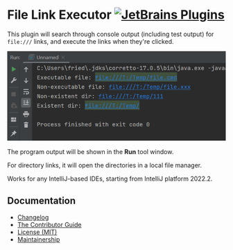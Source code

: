 File Link Executor [![JetBrains Plugins][badge-plugins]][plugin-repository]
==================

This plugin will search through console output (including test output) for `file:///` links, and execute the links when they're clicked.

![Run console screenshot][docs.screenshot]

The program output will be shown in the **Run** tool window.

For directory links, it will open the directories in a local file manager.

Works for any IntelliJ-based IDEs, starting from IntelliJ platform 2022.2.

Documentation
-------------

- [Changelog][docs.changelog]
- [The Contributor Guide][docs.contributing]
- [License (MIT)][docs.license]
- [Maintainership][docs.maintainership]

[badge-plugins]: https://img.shields.io/jetbrains/plugin/v/12787?label=file-link-executor
[docs.changelog]: CHANGELOG.md
[docs.contributing]: CONTRIBUTING.md
[docs.license]: LICENSE.md
[docs.maintainership]: MAINTAINERSHIP.md
[docs.screenshot]: docs/screenshot.png
[plugin-repository]: https://plugins.jetbrains.com/plugin/12787-file-link-executor
